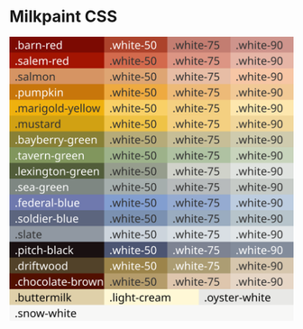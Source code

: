 
# Milkpaint CSS


![Milkpaint Colors](https://github.com/kguay/milkpaint/blob/master/milkpaint.svg "Colors")

